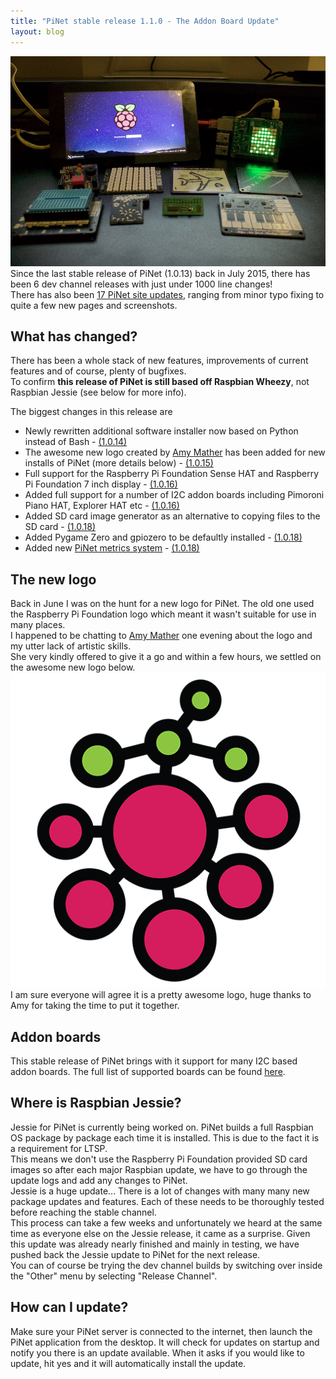 ```yaml
---
title: "PiNet stable release 1.1.0 - The Addon Board Update"
layout: blog
---
```


![](/assets/images/PiNet-addon-update-1.jpg)
Since the last stable release of PiNet (1.0.13) back in July 2015, there has been 6 dev channel releases with just under 1000 line changes!   
There has also been [17 PiNet site updates](https://github.com/PiNet/PiNet.github.io/commits/master), ranging from minor typo fixing to quite a few new pages and screenshots.   

## What has changed?
There has been a whole stack of new features, improvements of current features and of course, plenty of bugfixes.    
To confirm **this release of PiNet is still based off Raspbian Wheezy**, not Raspbian Jessie (see below for more info).    
   
The biggest changes in this release are       
- Newly rewritten additional software installer now based on Python instead of Bash - [(1.0.14)](https://github.com/PiNet/PiNet/commit/151c4a9a6be8b46fbb7f8988e7472134c5d05eda)   
- The awesome new logo created by [Amy Mather](https://about.me/minigirlgeek) has been added for new installs of PiNet (more details below) - [(1.0.15)](https://github.com/PiNet/PiNet/commit/f50c9c7d96716ef90c11f4f52d5e4011ada16bad)    
- Full support for the Raspberry Pi Foundation Sense HAT and Raspberry Pi Foundation 7 inch display - [(1.0.16)](https://github.com/PiNet/PiNet/commit/92e3be8499e8dc8fb9eda6a60ba1aaa85a4e823e)   
- Added full support for a number of I2C addon boards including Pimoroni Piano HAT, Explorer HAT etc - [(1.0.16)](https://github.com/PiNet/PiNet/commit/92e3be8499e8dc8fb9eda6a60ba1aaa85a4e823e)   
- Added SD card image generator as an alternative to copying files to the SD card - [(1.0.18)](https://github.com/PiNet/PiNet/commit/f1aa7198a68228a5c352fb3736a884bbdb76b5a6)   
- Added Pygame Zero and gpiozero to be defaultly installed - [(1.0.18)](https://github.com/PiNet/PiNet/commit/f1aa7198a68228a5c352fb3736a884bbdb76b5a6)    
- Added new [PiNet metrics system](/articles/advanced/metrics.html) -  [(1.0.18)](https://github.com/PiNet/PiNet/commit/f1aa7198a68228a5c352fb3736a884bbdb76b5a6)

## The new logo    
Back in June I was on the hunt for a new logo for PiNet. The old one used the Raspberry Pi Foundation logo which meant it wasn't suitable for use in many places.    
I happened to be chatting to [Amy Mather](https://about.me/minigirlgeek) one evening about the logo and my utter lack of artistic skills.    
She very kindly offered to give it a go and within a few hours, we settled on the awesome new logo below.   
![](/assets/images/PiNet-icon.png)    
I am sure everyone will agree it is a pretty awesome logo, huge thanks to Amy for taking the time to put it together.    

## Addon boards
This stable release of PiNet brings with it support for many I2C based addon boards. The full list of supported boards can be found [here](/articles/advanced/supported-addon-boards.html).   

## Where is Raspbian Jessie?   
Jessie for PiNet is currently being worked on. PiNet builds a full Raspbian OS package by package each time it is installed. This is due to the fact it is a requirement for LTSP.   
This means we don't use the Raspberry Pi Foundation provided SD card images so after each major Raspbian update, we have to go through the update logs and add any changes to PiNet.   
Jessie is a huge update... There is a lot of changes with many many new package updates and features. Each of these needs to be thoroughly tested before reaching the stable channel.   
This process can take a few weeks and unfortunately we heard at the same time as everyone else on the Jessie release, it came as a surprise. Given this update was already nearly finished and mainly in testing, we have pushed back the Jessie update to PiNet for the next release.   
You can of course be trying the dev channel builds by switching over inside the "Other" menu by selecting "Release Channel". 

## How can I update?    
Make sure your PiNet server is connected to the internet, then launch the PiNet application from the desktop. It will check for updates on startup and notify you there is an update available. When it asks if you would like to update, hit yes and it will automatically install the update.
